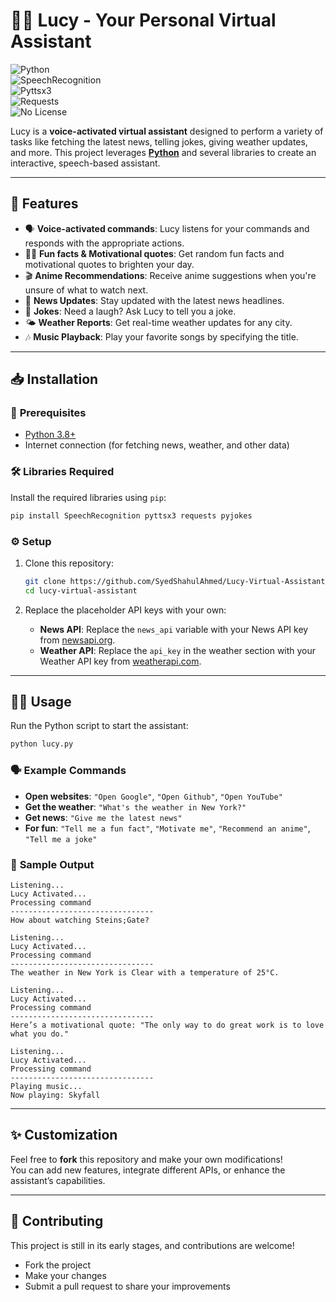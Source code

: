 # 🧑‍💻 **Lucy - Your Personal Virtual Assistant**  

![Python](https://img.shields.io/badge/Python-3.8%2B-blue.svg)  
![SpeechRecognition](https://img.shields.io/badge/Speech_Recognition-v3.8.1-blue.svg)  
![Pyttsx3](https://img.shields.io/badge/pyttsx3-v2.90-blue.svg)  
![Requests](https://img.shields.io/badge/Requests-v2.28.1-green.svg)  
![No License](https://img.shields.io/badge/license-No_License-red.svg)  

Lucy is a **voice-activated virtual assistant** designed to perform a variety of tasks like fetching the latest news, telling jokes, giving weather updates, and more. This project leverages **[Python](https://www.python.org/)** and several libraries to create an interactive, speech-based assistant.

---

## 🌟 **Features**

- 🗣️ **Voice-activated commands**: Lucy listens for your commands and responds with the appropriate actions.
- 🧑‍🏫 **Fun facts & Motivational quotes**: Get random fun facts and motivational quotes to brighten your day.
- 🎬 **Anime Recommendations**: Receive anime suggestions when you're unsure of what to watch next.
- 📰 **News Updates**: Stay updated with the latest news headlines.
- 🤣 **Jokes**: Need a laugh? Ask Lucy to tell you a joke.
- 🌤️ **Weather Reports**: Get real-time weather updates for any city.
- 🎶 **Music Playback**: Play your favorite songs by specifying the title.

---

## 📥 **Installation**

### 🔧 **Prerequisites**
- [Python 3.8+](https://www.python.org/downloads/)
- Internet connection (for fetching news, weather, and other data)

### 🛠️ **Libraries Required**

Install the required libraries using `pip`:

```bash
pip install SpeechRecognition pyttsx3 requests pyjokes
```

### ⚙️ **Setup**

1. Clone this repository:

   ```bash
   git clone https://github.com/SyedShahulAhmed/Lucy-Virtual-Assistant.git
   cd lucy-virtual-assistant
   ```

2. Replace the placeholder API keys with your own:
   - **News API**: Replace the `news_api` variable with your News API key from [newsapi.org](https://newsapi.org/).
   - **Weather API**: Replace the `api_key` in the weather section with your Weather API key from [weatherapi.com](https://www.weatherapi.com/).

---

## 🏃‍♂️ **Usage**

Run the Python script to start the assistant:

```bash
python lucy.py
```

### 🗣️ **Example Commands**
- **Open websites**: `"Open Google"`, `"Open Github"`, `"Open YouTube"`
- **Get the weather**: `"What's the weather in New York?"`
- **Get news**: `"Give me the latest news"`
- **For fun**: `"Tell me a fun fact"`, `"Motivate me"`, `"Recommend an anime"`, `"Tell me a joke"`

### 💬 **Sample Output**

```text
Listening...
Lucy Activated...
Processing command
--------------------------------
How about watching Steins;Gate?

Listening...
Lucy Activated...
Processing command
--------------------------------
The weather in New York is Clear with a temperature of 25°C.

Listening...
Lucy Activated...
Processing command
--------------------------------
Here’s a motivational quote: "The only way to do great work is to love what you do."

Listening...
Lucy Activated...
Processing command
--------------------------------
Playing music...
Now playing: Skyfall
```

---

## ✨ **Customization**

Feel free to **fork** this repository and make your own modifications!  
You can add new features, integrate different APIs, or enhance the assistant’s capabilities.

---

## 🤝 **Contributing**

This project is still in its early stages, and contributions are welcome!  
- Fork the project
- Make your changes
- Submit a pull request to share your improvements
